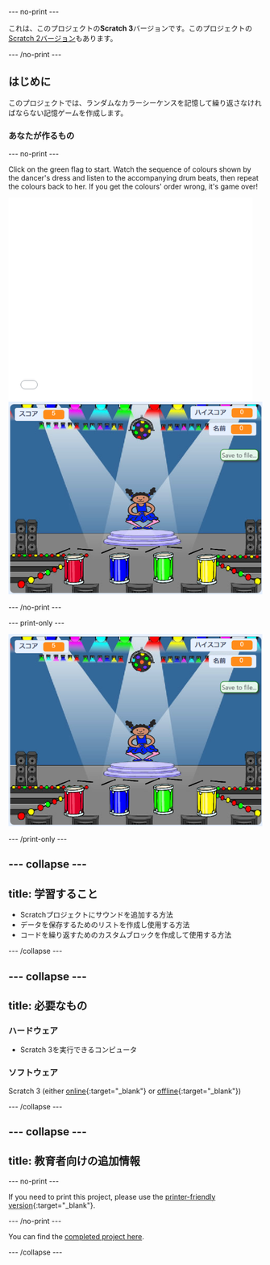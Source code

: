 \--- no-print \---

これは、このプロジェクトの**Scratch 3**バージョンです。このプロジェクトの[ Scratch 2バージョン](https://projects.raspberrypi.org/en/projects/memory-scratch2)もあります。

\--- /no-print \---

## はじめに

このプロジェクトでは、ランダムなカラーシーケンスを記憶して繰り返さなければならない記憶ゲームを作成します。

### あなたが作るもの

\--- no-print \---

Click on the green flag to start. Watch the sequence of colours shown by the dancer's dress and listen to the accompanying drum beats, then repeat the colours back to her. If you get the colours' order wrong, it's game over!

<div class="scratch-preview">
  <iframe allowtransparency="true" width="485" height="402" src="//scratch.mit.edu/projects/embed/284452634/?autostart=false" frameborder="0" allowfullscreen scrolling="no" mark="crwd-mark"></iframe> <img src="images/screenshot.png" />
</div>

\--- /no-print \---

\--- print-only \---

![screenshot of finished game](images/screenshot.png)

\--- /print-only \---

## \--- collapse \---

## title: 学習すること

+ Scratchプロジェクトにサウンドを追加する方法
+ データを保存するためのリストを作成し使用する方法
+ コードを繰り返すためのカスタムブロックを作成して使用する方法

\--- /collapse \---

## \--- collapse \---

## title: 必要なもの

### ハードウェア

+ Scratch 3を実行できるコンピュータ

### ソフトウェア

Scratch 3 (either [online](https://rpf.io/scratchon){:target="_blank"} or [offline](https://rpf.io/scratchoff){:target="_blank"})

\--- /collapse \---

## \--- collapse \---

## title: 教育者向けの追加情報

\--- no-print \---

If you need to print this project, please use the [printer-friendly version](https://projects.raspberrypi.org/en/projects/memory/print){:target="_blank"}.

\--- /no-print \---

You can find the [completed project here](http://rpf.io/p/en/memory-get).

\--- /collapse \---